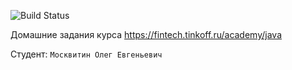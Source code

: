 ![Build Status](https://github.com/Tvorozh0k/java-course-2023/actions/workflows/build.yml/badge.svg)

Домашние задания курса https://fintech.tinkoff.ru/academy/java

Студент: `Москвитин Олег Евгеньевич`
